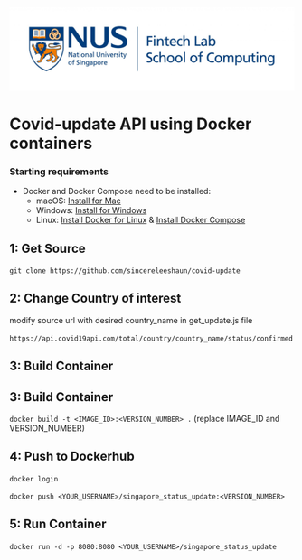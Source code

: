 ![](NUS-Fintech-lab-web.jpg)

# Covid-update API using Docker containers

### Starting requirements
* Docker and Docker Compose need to be installed:
  * macOS: [Install for Mac](https://hub.docker.com/editions/community/docker-ce-desktop-mac/)
  * Windows: [Install for Windows](https://hub.docker.com/editions/community/docker-ce-desktop-windows/)
  * Linux: [Install Docker for Linux](https://docs.docker.com/engine/install/ubuntu/) & [Install Docker Compose](https://docs.docker.com/compose/install/)

## 1: Get Source

`git clone https://github.com/sincereleeshaun/covid-update`

## 2: Change Country of interest

modify source url with desired country_name in get_update.js file

`https://api.covid19api.com/total/country/country_name/status/confirmed`

## 3: Build Container



## 3: Build Container

`docker build -t <IMAGE_ID>:<VERSION_NUMBER> .`  (replace IMAGE_ID and VERSION_NUMBER)

## 4: Push to Dockerhub

`docker login`

`docker push <YOUR_USERNAME>/singapore_status_update:<VERSION_NUMBER>`

## 5: Run Container

`docker run -d -p 8080:8080 <YOUR_USERNAME>/singapore_status_update`
